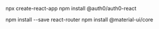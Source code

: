 npx create-react-app
npm install @auth0/auth0-react

npm install --save react-router
npm install @material-ui/core
